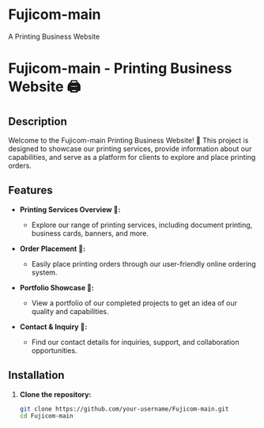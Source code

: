 # Fujicom-main
 A Printing Business Website

# Fujicom-main - Printing Business Website 🖨️

## Description

Welcome to the Fujicom-main Printing Business Website! 🚀 This project is designed to showcase our printing services, provide information about our capabilities, and serve as a platform for clients to explore and place printing orders.

## Features

- **Printing Services Overview 📄:**
  - Explore our range of printing services, including document printing, business cards, banners, and more.

- **Order Placement 🛒:**
  - Easily place printing orders through our user-friendly online ordering system.

- **Portfolio Showcase 🎨:**
  - View a portfolio of our completed projects to get an idea of our quality and capabilities.

- **Contact & Inquiry 📧:**
  - Find our contact details for inquiries, support, and collaboration opportunities.

## Installation

1. **Clone the repository:**
   ```bash
   git clone https://github.com/your-username/Fujicom-main.git
   cd Fujicom-main
